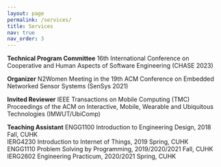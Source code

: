 ```yaml
---
layout: page
permalink: /services/
title: Services
nav: true
nav_order: 3
---
```

**Technical Program Committee**
16th International Conference on Cooperative and Human Aspects of Software Engineering (CHASE 2023)

**Organizer**
N2Women Meeting in the 19th ACM Conference on Embedded Networked Sensor Systems (SenSys 2021)

**Invited Reviewer**
IEEE Transactions on Mobile Computing (TMC)\
Proceedings of the ACM on Interactive, Mobile, Wearable and Ubiquitous Technologies (IMWUT/UbiComp)

**Teaching Assistant**
ENGG1100 Introduction to Engineering Design, 2018 Fall, CUHK\
IERG4230 Introduction to Internet of Things, 2019 Spring, CUHK\
ENGG1110 Problem Solving by Programming, 2019/2020/2021 Fall, CUHK\
IERG2602 Engineering Practicum, 2020/2021 Spring, CUHK